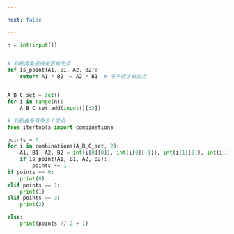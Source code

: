```yaml
---

next: false

---
```




<BlogInfo id="1156" title="32.牛妹的黑白线" author="白日梦想猿" pv=0 read_times=0 pre_cost_time="0分26秒" category="算法" tag_list="['算法']" create_time="2022.03.25 10:00:03" update_time="2022.03.25 10:28:46" />

```python
n = int(input())


# 判断两条直线是否有交点
def is_point(A1, B1, A2, B2):
    return A1 * B2 != A2 * B1  # 不平行才有交点


A_B_C_set = set()
for i in range(n):
    A_B_C_set.add(input()[:3])

# 判断最多有多少个交点
from itertools import combinations

points = 0
for i in combinations(A_B_C_set, 2):
    A1, B1, A2, B2 = int(i[0][0]), int(i[0][-1]), int(i[1][0]), int(i[1][-1])
    if is_point(A1, B1, A2, B2):
        points += 1
if points == 0:
    print(0)
elif points == 1:
    print(1)
elif points == 3:
    print(2)

else:
    print(points // 2 + 1)

```



<ActionBox />
